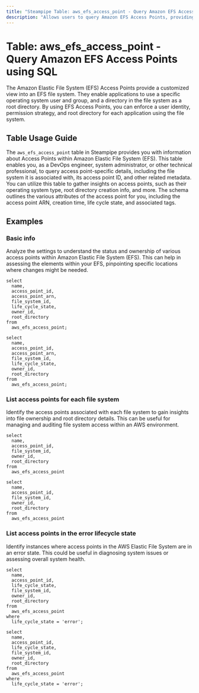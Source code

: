 ```yaml
---
title: "Steampipe Table: aws_efs_access_point - Query Amazon EFS Access Points using SQL"
description: "Allows users to query Amazon EFS Access Points, providing detailed information about each access point's configuration, including the file system it is associated with, its access point ID, and other related metadata."
---
```


# Table: aws_efs_access_point - Query Amazon EFS Access Points using SQL

The Amazon Elastic File System (EFS) Access Points provide a customized view into an EFS file system. They enable applications to use a specific operating system user and group, and a directory in the file system as a root directory. By using EFS Access Points, you can enforce a user identity, permission strategy, and root directory for each application using the file system.

## Table Usage Guide

The `aws_efs_access_point` table in Steampipe provides you with information about Access Points within Amazon Elastic File System (EFS). This table enables you, as a DevOps engineer, system administrator, or other technical professional, to query access point-specific details, including the file system it is associated with, its access point ID, and other related metadata. You can utilize this table to gather insights on access points, such as their operating system type, root directory creation info, and more. The schema outlines the various attributes of the access point for you, including the access point ARN, creation time, life cycle state, and associated tags.

## Examples

### Basic info
Analyze the settings to understand the status and ownership of various access points within Amazon Elastic File System (EFS). This can help in assessing the elements within your EFS, pinpointing specific locations where changes might be needed.

```sql+postgres
select
  name,
  access_point_id,
  access_point_arn,
  file_system_id,
  life_cycle_state,
  owner_id,
  root_directory
from
  aws_efs_access_point;
```

```sql+sqlite
select
  name,
  access_point_id,
  access_point_arn,
  file_system_id,
  life_cycle_state,
  owner_id,
  root_directory
from
  aws_efs_access_point;
```


### List access points for each file system
Identify the access points associated with each file system to gain insights into file ownership and root directory details. This can be useful for managing and auditing file system access within an AWS environment.

```sql+postgres
select
  name,
  access_point_id,
  file_system_id,
  owner_id,
  root_directory
from
  aws_efs_access_point
```

```sql+sqlite
select
  name,
  access_point_id,
  file_system_id,
  owner_id,
  root_directory
from
  aws_efs_access_point
```


### List access points in the error lifecycle state
Identify instances where access points in the AWS Elastic File System are in an error state. This could be useful in diagnosing system issues or assessing overall system health.

```sql+postgres
select
  name,
  access_point_id,
  life_cycle_state,
  file_system_id,
  owner_id,
  root_directory
from
  aws_efs_access_point
where
  life_cycle_state = 'error';
```

```sql+sqlite
select
  name,
  access_point_id,
  life_cycle_state,
  file_system_id,
  owner_id,
  root_directory
from
  aws_efs_access_point
where
  life_cycle_state = 'error';
```